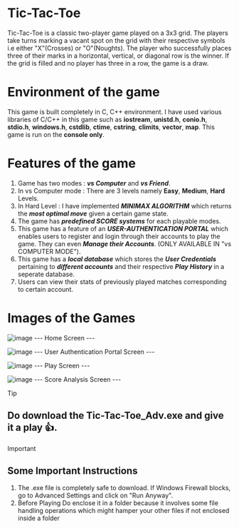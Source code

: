 # Tic-Tac-Toe
Tic-Tac-Toe is a classic two-player game played on a 3x3 grid. The players take turns marking a vacant spot on the grid with their respective symbols i.e either "X"(Crosses) or "O"(Noughts). The player who successfully places three of their marks in a horizontal, vertical, or diagonal row is the winner. If the grid is filled and no player has three in a row, the game is a draw.

# Environment of the game
This game is built completely in C, C++ environment. I have used various libraries of C/C++ in this game such as **iostream**, **unistd.h**, **conio.h**, **stdio.h**, **windows.h**, **cstdlib**, **ctime**, **cstring**, **climits**, **vector**, **map**.
This game is run on the **console only**.

# Features of the game
1. Game has two modes : ***vs Computer*** and ***vs Friend***.
2. In vs Computer mode : There are 3 levels namely **Easy**, **Medium**, **Hard** Levels.
3. In Hard Level : I have implemented ***MINIMAX ALGORITHM*** which returns the ***most optimal move*** given a certain game state.
4. The game has ***predefined SCORE systems*** for each playable modes.
5. This game has a feature of an ***USER-AUTHENTICATION PORTAL*** which enables users to register and login through their accounts to play the game. They can even ***Manage their Accounts***. (ONLY AVAILABLE IN "vs COMPUTER MODE").
6. This game has a ***local database*** which stores the ***User Credentials*** pertaining to ***different accounts*** and their respective ***Play History*** in a seperate database.
7. Users can view their stats of previously played matches corresponding to certain account.

# Images of the Games
![image](https://github.com/Kushanava-Ghosh/Tic-Tac-Toe/assets/134191735/2d123d0c-fed1-4420-a11a-07c8b4c941ef)
--- Home Screen ---

![image](https://github.com/Kushanava-Ghosh/Tic-Tac-Toe/assets/134191735/36af3085-9ce0-4015-a654-132f1fd61a48)
--- User Authentication Portal Screen ---

![image](https://github.com/Kushanava-Ghosh/Tic-Tac-Toe/assets/134191735/9fea4b48-0821-43db-a19c-8bf249b402b8)
--- Play Screen ---

![image](https://github.com/Kushanava-Ghosh/Tic-Tac-Toe/assets/134191735/dc5e3bfd-69be-40c9-984b-cc79b4d7dc61)
--- Score Analysis Screen ---
> [!TIP]
> ## Do download the Tic-Tac-Toe_Adv.exe and give it a play :+1:.

> [!IMPORTANT]
> ## Some Important Instructions
> 1. The .exe file is completely safe to download. If Windows Firewall blocks, go to Advanced Settings and click on "Run Anyway".
> 2. Before Playing Do enclose it in a folder because it involves some file handling operations which might hamper your other files if not enclosed inside a folder
